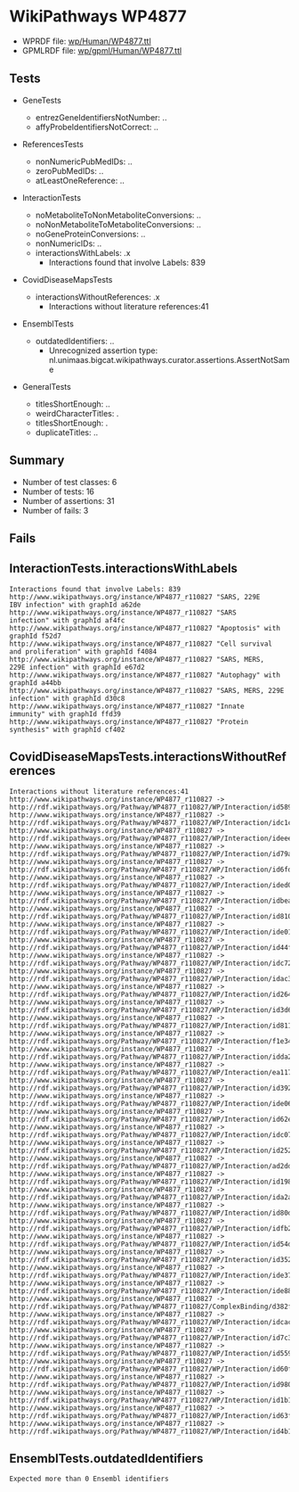 # WikiPathways WP4877

* WPRDF file: [wp/Human/WP4877.ttl](../wp/Human/WP4877.ttl)
* GPMLRDF file: [wp/gpml/Human/WP4877.ttl](../wp/gpml/Human/WP4877.ttl)

## Tests

* GeneTests
    * entrezGeneIdentifiersNotNumber: ..
    * affyProbeIdentifiersNotCorrect: ..

* ReferencesTests
    * nonNumericPubMedIDs: ..
    * zeroPubMedIDs: ..
    * atLeastOneReference: ..

* InteractionTests
    * noMetaboliteToNonMetaboliteConversions: ..
    * noNonMetaboliteToMetaboliteConversions: ..
    * noGeneProteinConversions: ..
    * nonNumericIDs: ..
    * interactionsWithLabels: .x
        * Interactions found that involve Labels: 839

* CovidDiseaseMapsTests
    * interactionsWithoutReferences: .x
        * Interactions without literature references:41

* EnsemblTests
    * outdatedIdentifiers: ..
        * Unrecognized assertion type: nl.unimaas.bigcat.wikipathways.curator.assertions.AssertNotSame

* GeneralTests
    * titlesShortEnough: ..
    * weirdCharacterTitles: .
    * titlesShortEnough: .
    * duplicateTitles: ..

## Summary

* Number of test classes: 6
* Number of tests: 16
* Number of assertions: 31
* Number of fails: 3

## Fails

## InteractionTests.interactionsWithLabels

```
Interactions found that involve Labels: 839
http://www.wikipathways.org/instance/WP4877_r110827 "SARS, 229E
IBV infection" with graphId a62de
http://www.wikipathways.org/instance/WP4877_r110827 "SARS
infection" with graphId af4fc
http://www.wikipathways.org/instance/WP4877_r110827 "Apoptosis" with graphId f52d7
http://www.wikipathways.org/instance/WP4877_r110827 "Cell survival 
and proliferation" with graphId f4084
http://www.wikipathways.org/instance/WP4877_r110827 "SARS, MERS, 
229E infection" with graphId e67d2
http://www.wikipathways.org/instance/WP4877_r110827 "Autophagy" with graphId a44bb
http://www.wikipathways.org/instance/WP4877_r110827 "SARS, MERS, 229E
infection" with graphId d30c8
http://www.wikipathways.org/instance/WP4877_r110827 "Innate
immunity" with graphId ffd39
http://www.wikipathways.org/instance/WP4877_r110827 "Protein
synthesis" with graphId cf402

```
## CovidDiseaseMapsTests.interactionsWithoutReferences

```
Interactions without literature references:41
http://www.wikipathways.org/instance/WP4877_r110827 -> http://rdf.wikipathways.org/Pathway/WP4877_r110827/WP/Interaction/id589b86fe
http://www.wikipathways.org/instance/WP4877_r110827 -> http://rdf.wikipathways.org/Pathway/WP4877_r110827/WP/Interaction/idc1c0f088
http://www.wikipathways.org/instance/WP4877_r110827 -> http://rdf.wikipathways.org/Pathway/WP4877_r110827/WP/Interaction/ideee7f970
http://www.wikipathways.org/instance/WP4877_r110827 -> http://rdf.wikipathways.org/Pathway/WP4877_r110827/WP/Interaction/id79ad2aef
http://www.wikipathways.org/instance/WP4877_r110827 -> http://rdf.wikipathways.org/Pathway/WP4877_r110827/WP/Interaction/id6fd5bed2
http://www.wikipathways.org/instance/WP4877_r110827 -> http://rdf.wikipathways.org/Pathway/WP4877_r110827/WP/Interaction/ided0c8de7
http://www.wikipathways.org/instance/WP4877_r110827 -> http://rdf.wikipathways.org/Pathway/WP4877_r110827/WP/Interaction/idbeaaca30
http://www.wikipathways.org/instance/WP4877_r110827 -> http://rdf.wikipathways.org/Pathway/WP4877_r110827/WP/Interaction/id81035407
http://www.wikipathways.org/instance/WP4877_r110827 -> http://rdf.wikipathways.org/Pathway/WP4877_r110827/WP/Interaction/ide012a8a5
http://www.wikipathways.org/instance/WP4877_r110827 -> http://rdf.wikipathways.org/Pathway/WP4877_r110827/WP/Interaction/id44f6de9d
http://www.wikipathways.org/instance/WP4877_r110827 -> http://rdf.wikipathways.org/Pathway/WP4877_r110827/WP/Interaction/idc72f872e
http://www.wikipathways.org/instance/WP4877_r110827 -> http://rdf.wikipathways.org/Pathway/WP4877_r110827/WP/Interaction/idac31cf2f
http://www.wikipathways.org/instance/WP4877_r110827 -> http://rdf.wikipathways.org/Pathway/WP4877_r110827/WP/Interaction/id264ad72f
http://www.wikipathways.org/instance/WP4877_r110827 -> http://rdf.wikipathways.org/Pathway/WP4877_r110827/WP/Interaction/id3d6c0762
http://www.wikipathways.org/instance/WP4877_r110827 -> http://rdf.wikipathways.org/Pathway/WP4877_r110827/WP/Interaction/id81131143
http://www.wikipathways.org/instance/WP4877_r110827 -> http://rdf.wikipathways.org/Pathway/WP4877_r110827/WP/Interaction/f1e34
http://www.wikipathways.org/instance/WP4877_r110827 -> http://rdf.wikipathways.org/Pathway/WP4877_r110827/WP/Interaction/idda26811d
http://www.wikipathways.org/instance/WP4877_r110827 -> http://rdf.wikipathways.org/Pathway/WP4877_r110827/WP/Interaction/ea117
http://www.wikipathways.org/instance/WP4877_r110827 -> http://rdf.wikipathways.org/Pathway/WP4877_r110827/WP/Interaction/id392d909b
http://www.wikipathways.org/instance/WP4877_r110827 -> http://rdf.wikipathways.org/Pathway/WP4877_r110827/WP/Interaction/ide06bd151
http://www.wikipathways.org/instance/WP4877_r110827 -> http://rdf.wikipathways.org/Pathway/WP4877_r110827/WP/Interaction/id62eba7d3
http://www.wikipathways.org/instance/WP4877_r110827 -> http://rdf.wikipathways.org/Pathway/WP4877_r110827/WP/Interaction/idc07c34c7
http://www.wikipathways.org/instance/WP4877_r110827 -> http://rdf.wikipathways.org/Pathway/WP4877_r110827/WP/Interaction/id2520366d
http://www.wikipathways.org/instance/WP4877_r110827 -> http://rdf.wikipathways.org/Pathway/WP4877_r110827/WP/Interaction/ad2dd
http://www.wikipathways.org/instance/WP4877_r110827 -> http://rdf.wikipathways.org/Pathway/WP4877_r110827/WP/Interaction/id198c85f
http://www.wikipathways.org/instance/WP4877_r110827 -> http://rdf.wikipathways.org/Pathway/WP4877_r110827/WP/Interaction/ida2a9cdb0
http://www.wikipathways.org/instance/WP4877_r110827 -> http://rdf.wikipathways.org/Pathway/WP4877_r110827/WP/Interaction/id80dca1f4
http://www.wikipathways.org/instance/WP4877_r110827 -> http://rdf.wikipathways.org/Pathway/WP4877_r110827/WP/Interaction/idfb2829ab
http://www.wikipathways.org/instance/WP4877_r110827 -> http://rdf.wikipathways.org/Pathway/WP4877_r110827/WP/Interaction/id54d4a9a9
http://www.wikipathways.org/instance/WP4877_r110827 -> http://rdf.wikipathways.org/Pathway/WP4877_r110827/WP/Interaction/id352f2389
http://www.wikipathways.org/instance/WP4877_r110827 -> http://rdf.wikipathways.org/Pathway/WP4877_r110827/WP/Interaction/ide37bb3b6
http://www.wikipathways.org/instance/WP4877_r110827 -> http://rdf.wikipathways.org/Pathway/WP4877_r110827/WP/Interaction/ide8866e40
http://www.wikipathways.org/instance/WP4877_r110827 -> http://rdf.wikipathways.org/Pathway/WP4877_r110827/ComplexBinding/d382f
http://www.wikipathways.org/instance/WP4877_r110827 -> http://rdf.wikipathways.org/Pathway/WP4877_r110827/WP/Interaction/idcac13c17
http://www.wikipathways.org/instance/WP4877_r110827 -> http://rdf.wikipathways.org/Pathway/WP4877_r110827/WP/Interaction/id7c30bf1f
http://www.wikipathways.org/instance/WP4877_r110827 -> http://rdf.wikipathways.org/Pathway/WP4877_r110827/WP/Interaction/id559f5826
http://www.wikipathways.org/instance/WP4877_r110827 -> http://rdf.wikipathways.org/Pathway/WP4877_r110827/WP/Interaction/id60fca41b
http://www.wikipathways.org/instance/WP4877_r110827 -> http://rdf.wikipathways.org/Pathway/WP4877_r110827/WP/Interaction/id9808cc66
http://www.wikipathways.org/instance/WP4877_r110827 -> http://rdf.wikipathways.org/Pathway/WP4877_r110827/WP/Interaction/id1b1215f4
http://www.wikipathways.org/instance/WP4877_r110827 -> http://rdf.wikipathways.org/Pathway/WP4877_r110827/WP/Interaction/id63f652b7
http://www.wikipathways.org/instance/WP4877_r110827 -> http://rdf.wikipathways.org/Pathway/WP4877_r110827/WP/Interaction/id4b1d8b89

```
## EnsemblTests.outdatedIdentifiers

```
Expected more than 0 Ensembl identifiers

```
